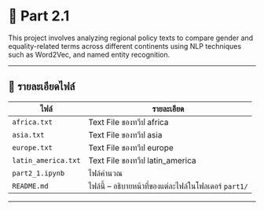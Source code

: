 # 📁 Part 2.1

This project involves analyzing regional policy texts to compare gender and equality-related terms across different continents using NLP techniques such as Word2Vec, and named entity recognition.

---

## 📄 รายละเอียดไฟล์

| ไฟล์ | รายละเอียด |
|------|-------------|
| `africa.txt` | Text File ของทวีป africa |
| `asia.txt` | Text File ของทวีป asia |
| `europe.txt` | Text File ของทวีป europe |
| `latin_america.txt` | Text File ของทวีป latin_america |
| `part2_1.ipynb` | ไฟล์คำนวณ |
| `README.md` | ไฟล์นี้ – อธิบายหน้าที่ของแต่ละไฟล์ในโฟลเดอร์ `part1/` |

---
